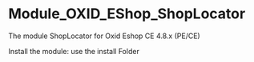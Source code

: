 Module_OXID_EShop_ShopLocator 
=============================


The module ShopLocator for Oxid Eshop CE 4.8.x (PE/CE)


Install the module: use the install Folder


